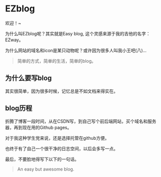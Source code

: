 # EZblog <!-- {docsify-ignore} -->

欢迎！~

为什么叫EZblog呢？其实就是Easy blog, 这个灵感来源于我的吉他的名字：EZway。

为什么网站的域名和icon是某只动物呢？或许因为很多人叫我小王吧(八)...

> 简单的方式，简单的生活，简单的blog。

## 为什么要写blog

其实很简单，因为很多时候，记忆总是不如文档来得实在。

## blog历程

折腾了博客一段时间，从在CSDN写，到自己写个前后端网站，买个域名和服务器，再到现在用的Github pages。

对于我这种学生党来说，还是选择托管在github方便。

也终于有了自己一个很干净的日志空间，以后会多写一点。

最后，不要脸地得写下以下的一句话。

> An easy but awesome blog.
